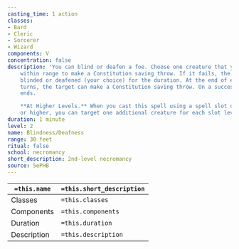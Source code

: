 ```yaml
---
casting_time: 1 action
classes:
- Bard
- Cleric
- Sorcerer
- Wizard
components: V
concentration: false
description: 'You can blind or deafen a foe. Choose one creature that you can see
    within range to make a Constitution saving throw. If it fails, the target is either
    blinded or deafened (your choice) for the duration. At the end of each of its
    turns, the target can make a Constitution saving throw. On a success, the spell
    ends.

    **At Higher Levels.** When you cast this spell using a spell slot of 3rd level
    or higher, you can target one additional creature for each slot level above 2nd.'
duration: 1 minute
level: 2
name: Blindness/Deafness
range: 30 feet
ritual: false
school: necromancy
short_description: 2nd-level necromancy
source: 5ePHB
---
```


| `=this.name` | `=this.short_description` |
| ------------ | ------------------------- |
| Classes      | `=this.classes`           |
| Components   | `=this.components`        |
| Duration     | `=this.duration`          |
| Description  | `=this.description`       |